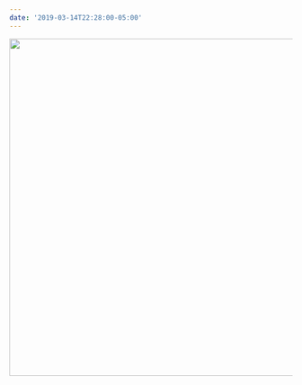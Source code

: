 ```yaml
---
date: '2019-03-14T22:28:00-05:00'
---
```



<img src="uploads/2019/679752a180.jpg" width="600" height="600" alt="" />
